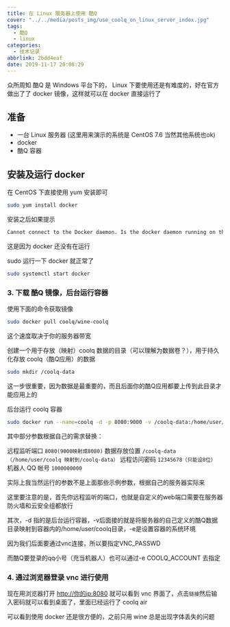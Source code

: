 ```yaml
---
title: 在 Linux 服务器上使用 酷Q
cover: "../../media/posts_img/use_coolq_on_linux_server_index.jpg"
tags:
  - 酷Q
  - linux
categories:
  - 技术记录
abbrlink: 2bdd4eaf
date: 2019-11-17 20:08:29
---
```

众所周知 酷Q 是 Windows 平台下的， Linux 下要使用还是有难度的，好在官方做出了了 docker 镜像，这样就可以在 docker 直接运行了

## 准备

* 一台 Linux 服务器 (这里用来演示的系统是 CentOS 7.6 当然其他系统也ok)
* docker
* 酷Q 容器

## 安装及运行 docker

在 CentOS 下直接使用 yum 安装即可

``` bash
sudo yum install docker
```

安装之后如果提示

``` bash
Cannot connect to the Docker daemon. Is the docker daemon running on this host?
```

这是因为 docker 还没有在运行

sudo 运行一下 docker 就正常了

``` bash
sudo systemctl start docker
```

### 3. 下载 酷Q 镜像，后台运行容器

使用下面的命令获取镜像

``` bash
sudo docker pull coolq/wine-coolq
```

这个速度取决于你的服务器带宽

创建一个用于存放（映射）coolq 数据的目录（可以理解为数据卷？），用于持久化存放 coolq（酷Q应用）的数据

``` bash
sudo mkdir /coolq-data
```

这一步很重要，因为数据是最重要的，而且后面你的酷Q应用都要上传到此目录才能应用上的

后台运行 coolq 容器

``` bash
sudo docker run --name=coolq -d -p 8080:9000 -v /coolq-data:/home/user/coolq -e VNC_PASSWD=12345678 -e COOLQ_ACCOUNT=1000000000 coolq/wine-coolq
```

其中部分参数根据自己的需求替换：

远程监听端口
`8080(9000映射成8080)`
数据存放位置
`/coolq-data（/home/user/coolq 映射到/coolq-data）`
远程访问密码
`12345678（只能设8位）`
机器人 QQ 帐号
`1000000000`

实际上我当然运行的参数不是上面那些示例参数，根据自己的服务器实际来

这里要注意的是，首先你远程监听的端口，也就是自定义的web端口需要在服务器防火墙和云安全组都放行

其次，-d 指的是后台运行容器，-v后面接的就是将服务器的自己定义的酷Q数据目录映射到容器内的/home/user/coolq目录，-e是设置容器的系统环境

因为我们后面要通过vnc连接，所以要指定VNC_PASSWD

而酷Q要登录的qq小号（充当机器人）也可以通过-e COOLQ_ACCOUNT 去指定

### 4. 通过浏览器登录 vnc 进行使用

现在用浏览器打开 <http://你的ip:8080> 就可以看到 vnc 界面了，点击`链接`然后输入密码就可以看到桌面了，里面已经运行了 coolq air

可以看到使用 docker 还是很方便的，之前只用 wine 总是出现字体丢失的问题
